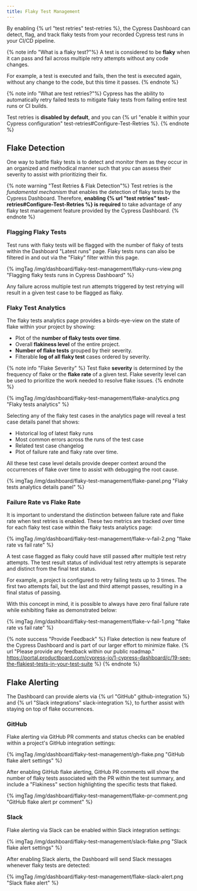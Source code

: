```yaml
---
title: Flaky Test Management
---
```


By enabling {% url "test retries" test-retries %}, the Cypress Dashboard can detect, flag, and track flaky tests from your recorded Cypress test runs in your CI/CD pipeline.

{% note info "What is a flaky test?"%}
A test is considered to be **flaky** when it can pass and fail across multiple retry attempts without any code changes.

For example, a test is executed and fails, then the test is executed again, without any change to the code, but this time it passes.
{% endnote %}

{% note info "What are test retries?"%}
Cypress has the ability to automatically retry failed tests to mitigate flaky tests from failing entire test runs or CI builds.

Test retries is **disabled by default**, and you can {% url "enable it within your Cypress configuration" test-retries#Configure-Test-Retries %}.
{% endnote %}

## Flake Detection

One way to battle flaky tests is to detect and monitor them as they occur in an organized and methodical manner such that you can assess their severity to assist with prioritizing their fix.

{% note warning "Test Retries & Flak Detection"%}
Test retries is the *fundamental mechanism* that enables the detection of flaky tests by the Cypress Dashboard. Therefore, **enabling {% url "test retries" test-retries#Configure-Test-Retries %} is required** to take advantage of any flaky test management feature provided by the Cypress Dashboard.
{% endnote %}

### Flagging Flaky Tests

Test runs with flaky tests will be flagged with the number of flaky of tests within the Dashboard "Latest runs" page. Flaky tests runs can also be filtered in and out via the "Flaky" filter within this page.

{% imgTag /img/dashboard/flaky-test-management/flaky-runs-view.png "Flagging flaky tests runs in Cypress Dashboard" %}

Any failure across multiple test run attempts triggered by test retrying will result in a given test case to be flagged as flaky.

### Flaky Test Analytics

The flaky tests analytics page provides a birds-eye-view on the state of flake within your project by showing:

- Plot of the **number of flaky tests over time**.
- Overall **flakiness level** of the entire project.
- **Number of flake tests** grouped by their severity.
- Filterable **log of all flaky test** cases ordered by severity.

{% note info "Flake Severity" %}
Test flake **severity** is determined by the frequency of flake or the **flake rate** of a given test. Flake severity level can be used to prioritize the work needed to resolve flake issues.
{% endnote %}

{% imgTag /img/dashboard/flaky-test-management/flake-analytics.png "Flaky tests analytics" %}

Selecting any of the flaky test cases in the analytics page will reveal a test case details panel that shows:

- Historical log of latest flaky runs
- Most common errors across the runs of the test case
- Related test case changelog
- Plot of failure rate and flaky rate over time.

All these test case level details provide deeper context around the occurrences of flake over time to assist with debugging the root cause.

{% imgTag /img/dashboard/flaky-test-management/flake-panel.png "Flaky tests analytics details panel" %}

### Failure Rate vs Flake Rate

It is important to understand the distinction between failure rate and flake rate when test retries is enabled. These two metrics are tracked over time for each flaky test case within the flaky tests analytics page:

{% imgTag /img/dashboard/flaky-test-management/flake-v-fail-2.png "flake rate vs fail rate" %}

A test case flagged as flaky could have still passed after multiple test retry attempts. The test result status of individual test retry attempts is separate and distinct from the final test status.

For example, a project is configured to retry failing tests up to 3 times. The first two attempts fail, but the last and third attempt passes, resulting in a final status of passing.

With this concept in mind, it is possible to always have zero final failure rate while exhibiting flake as demonstrated below:

{% imgTag /img/dashboard/flaky-test-management/flake-v-fail-1.png "flake rate vs fail rate" %}

{% note success "Provide Feedback" %}
Flake detection is new feature of the Cypress Dashboard and is part of our larger effort to minimize flake. {% url "Please provide any feedback within our public roadmap." https://portal.productboard.com/cypress-io/1-cypress-dashboard/c/19-see-the-flakiest-tests-in-your-test-suite %}
{% endnote %}

## Flake Alerting

The Dashboard can provide alerts via {% url "GitHub" github-integration %} and {% url "Slack integrations" slack-integration %}, to further assist with staying on top of flake occurrences.

### GitHub

Flake alerting via GitHub PR comments and status checks can be enabled within a project's GitHub integration settings:

{% imgTag /img/dashboard/flaky-test-management/gh-flake.png "GitHub flake alert settings" %}

After enabling GitHub flake alerting, GitHub PR comments will show the number of flaky tests associated with the PR within the test summary, and include a "Flakiness" section highlighting the specific tests that flaked.

{% imgTag /img/dashboard/flaky-test-management/flake-pr-comment.png "GitHub flake alert pr comment" %}

### Slack

Flake alerting via Slack can be enabled within Slack integration settings:

{% imgTag /img/dashboard/flaky-test-management/slack-flake.png "Slack flake alert settings" %}

After enabling Slack alerts, the Dashboard will send Slack messages whenever flaky tests are detected:

{% imgTag /img/dashboard/flaky-test-management/flake-slack-alert.png "Slack flake alert" %}
